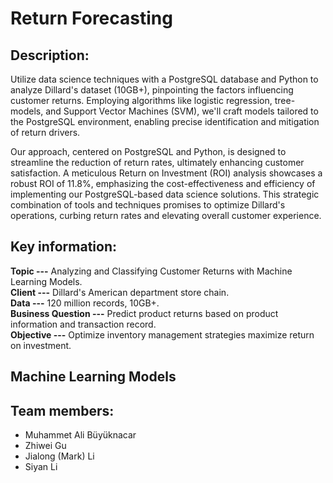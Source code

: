 # Return Forecasting  

## Description:
Utilize data science techniques with a PostgreSQL database and Python to analyze Dillard's dataset (10GB+), pinpointing the factors influencing customer returns. Employing algorithms like logistic regression, tree-models, and Support Vector Machines (SVM), we'll craft models tailored to the PostgreSQL environment, enabling precise identification and mitigation of return drivers.

Our approach, centered on PostgreSQL and Python, is designed to streamline the reduction of return rates, ultimately enhancing customer satisfaction. A meticulous Return on Investment (ROI) analysis showcases a robust ROI of 11.8%, emphasizing the cost-effectiveness and efficiency of implementing our PostgreSQL-based data science solutions. This strategic combination of tools and techniques promises to optimize Dillard's operations, curbing return rates and elevating overall customer experience.

## Key information:
**Topic ---** Analyzing and Classifying Customer Returns with Machine Learning Models.  
**Client ---** Dillard's American department store chain.  
**Data ---** 120 million records, 10GB+.  
**Business Question ---** Predict product returns based on product information and transaction record.  
**Objective ---** Optimize inventory management strategies maximize return on investment.

## Machine Learning Models


## Team members:
* Muhammet Ali Büyüknacar
* Zhiwei Gu
* Jialong (Mark) Li
* Siyan Li

